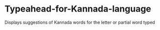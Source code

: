 # Typeahead-for-Kannada-language
Displays suggestions of Kannada words for the letter or partial word typed
